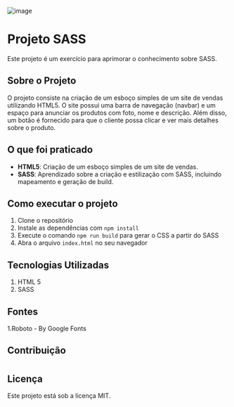 ![image](https://github.com/Maxdev1017x/exercicio_sass/assets/117764643/093bc507-5604-492a-9aff-cd78a994696a)

# Projeto SASS

Este projeto é um exercício para aprimorar o conhecimento sobre SASS. 

## Sobre o Projeto

O projeto consiste na criação de um esboço simples de um site de vendas utilizando HTML5. O site possui uma barra de navegação (navbar) e um espaço para anunciar os produtos com foto, nome e descrição. Além disso, um botão é fornecido para que o cliente possa clicar e ver mais detalhes sobre o produto.

## O que foi praticado

- **HTML5**: Criação de um esboço simples de um site de vendas.
- **SASS**: Aprendizado sobre a criação e estilização com SASS, incluindo mapeamento e geração de build.

## Como executar o projeto

1. Clone o repositório
2. Instale as dependências com `npm install`
3. Execute o comando `npm run build` para gerar o CSS a partir do SASS
4. Abra o arquivo `index.html` no seu navegador

## Tecnologias Utilizadas

1. HTML 5
2. SASS

## Fontes

1.Roboto - By Google Fonts 

## Contribuição

#

## Licença

Este projeto está sob a licença MIT.
